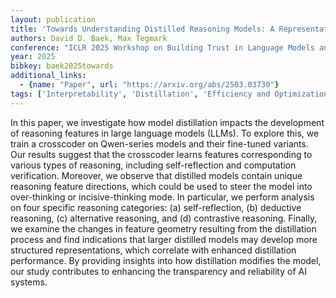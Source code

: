 ```yaml
---
layout: publication
title: 'Towards Understanding Distilled Reasoning Models: A Representational Approach'
authors: David D. Baek, Max Tegmark
conference: "ICLR 2025 Workshop on Building Trust in Language Models and Applications"
year: 2025
bibkey: baek2025towards
additional_links:
  - {name: "Paper", url: "https://arxiv.org/abs/2503.03730"}
tags: ['Interpretability', 'Distillation', 'Efficiency and Optimization', 'Ethics and Bias']
---
```

In this paper, we investigate how model distillation impacts the development
of reasoning features in large language models (LLMs). To explore this, we
train a crosscoder on Qwen-series models and their fine-tuned variants. Our
results suggest that the crosscoder learns features corresponding to various
types of reasoning, including self-reflection and computation verification.
Moreover, we observe that distilled models contain unique reasoning feature
directions, which could be used to steer the model into over-thinking or
incisive-thinking mode. In particular, we perform analysis on four specific
reasoning categories: (a) self-reflection, (b) deductive reasoning, (c)
alternative reasoning, and (d) contrastive reasoning. Finally, we examine the
changes in feature geometry resulting from the distillation process and find
indications that larger distilled models may develop more structured
representations, which correlate with enhanced distillation performance. By
providing insights into how distillation modifies the model, our study
contributes to enhancing the transparency and reliability of AI systems.
